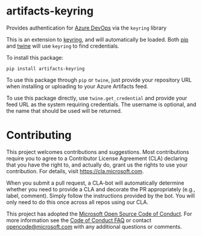 # artifacts-keyring
Provides authentication for [Azure DevOps](https://azure.com/devops) via the `keyring` library

This is an extension to [keyring](https://pypi.org/project/keyring), and will automatically be loaded.
Both [pip](https://pypi.org/project/pip) and [twine](https://pypi.org/project/twine) will use `keyring` to
find credentials.

To install this package:

```
pip install artifacts-keyring
```

To use this package through `pip` or `twine`, just provide your repository URL when installing or
uploading to your Azure Artifacts feed.

To use this package directly, use `twine.get_credential` and provide your feed URL as the system
requiring credentials. The username is optional, and the name that should be used will be returned.

# Contributing

This project welcomes contributions and suggestions.  Most contributions require you to agree to a
Contributor License Agreement (CLA) declaring that you have the right to, and actually do, grant us
the rights to use your contribution. For details, visit https://cla.microsoft.com.

When you submit a pull request, a CLA-bot will automatically determine whether you need to provide
a CLA and decorate the PR appropriately (e.g., label, comment). Simply follow the instructions
provided by the bot. You will only need to do this once across all repos using our CLA.

This project has adopted the [Microsoft Open Source Code of Conduct](https://opensource.microsoft.com/codeofconduct/).
For more information see the [Code of Conduct FAQ](https://opensource.microsoft.com/codeofconduct/faq/) or
contact [opencode@microsoft.com](mailto:opencode@microsoft.com) with any additional questions or comments.
